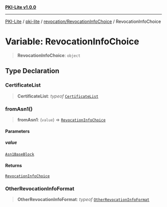 [**PKI-Lite v1.0.0**](../../../../README.md)

---

[PKI-Lite](../../../../README.md) / [pki-lite](../../../README.md) / [revocation/RevocationInfoChoice](../README.md) / RevocationInfoChoice

# Variable: RevocationInfoChoice

> **RevocationInfoChoice**: `object`

## Type Declaration

### CertificateList

> **CertificateList**: _typeof_ [`CertificateList`](../../../x509/CertificateList/classes/CertificateList.md)

### fromAsn1()

> **fromAsn1**: (`value`) => [`RevocationInfoChoice`](../type-aliases/RevocationInfoChoice.md)

#### Parameters

##### value

[`Asn1BaseBlock`](../../../core/PkiBase/type-aliases/Asn1BaseBlock.md)

#### Returns

[`RevocationInfoChoice`](../type-aliases/RevocationInfoChoice.md)

### OtherRevocationInfoFormat

> **OtherRevocationInfoFormat**: _typeof_ [`OtherRevocationInfoFormat`](../../OtherRevocationInfoFormat/classes/OtherRevocationInfoFormat.md)
